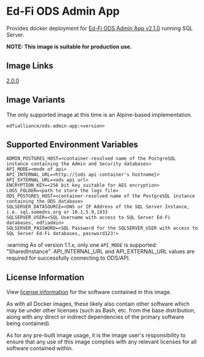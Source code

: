 # Ed-Fi ODS Admin App

Provides docker deployment for [Ed-Fi ODS Admin App
v2.1.0](https://techdocs.ed-fi.org/display/ADMIN/) running SQL Server.

**NOTE: This image is suitable for production use.**

## Image Links

[2.0.0](https://github.com/Ed-Fi-Alliance-OSS/Ed-Fi-ODS-Docker/blob/v2.0.0/Web-Ods-Admin/Alpine/mssql/Dockerfile)

## Image Variants

The only supported image at this time is an Alpine-based implementation.

`edfialliance/ods-admin-app:<version>`

## Supported Environment Variables

```none
ADMIN_POSTGRES_HOST=<container-resolved name of the PostgreSQL instance containing the Admin and Security databases>
API_MODE=<mode of api>
API_INTERNAL_URL=<http://{ods api container's hostname}>
API_EXTERNAL_URL=<ods api url>
ENCRYPTION_KEY=<256 bit key suitable for AES encryption>
LOGS_FOLDER=<path to store the logs file>
ODS_POSTGRES_HOST=<container-resolved name of the PostgreSQL instance containing the ODS database>
SQLSERVER_DATASOURCE=<DNS or IP Address of the SQL Server Instance, i.e. sql.somedns.org or 10.1.5.9,1433
SQLSERVER_USER=<SQL Username with access to SQL Server Ed-Fi databases, edfiadmin>
SQLSERVER_PASSWORD=<SQL Password for the SQLSERVER_USER with access to SQL Server Ed-Fi databases, password123!>
```

:warning As of version 1.1.x, only one `API_MODE` is supported:
"SharedInstance".
API_INTERNAL_URL and API_EXTERNAL_URL values are required for successfully connecting to ODS/API.

## License Information

View [license
information](https://github.com/Ed-Fi-Alliance-OSS/Ed-Fi-ODS-Docker/blob/main/LICENSE)
for the software contained in this image.

As with all Docker images, these likely also contain other software which may be
under other licenses (such as Bash, etc. from the base distribution, along with
any direct or indirect dependencies of the primary software being contained).

As for any pre-built image usage, it is the image user's responsibility to
ensure that any use of this image complies with any relevant licenses for all
software contained within.
